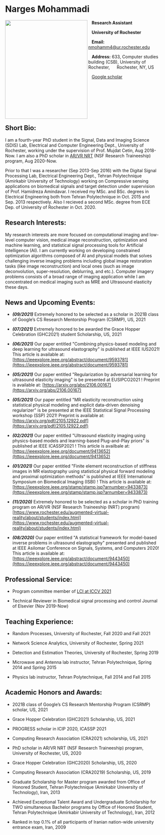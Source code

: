 # Narges Mohammadi

<img align="left" src="https://user-images.githubusercontent.com/61758751/125205080-74cf4800-e24e-11eb-937e-65dc6455958a.jpg" width="268" height="320"/>

  &ensp; **Research Assistant**

  &ensp; **University of Rochester**

  &ensp; **Email:** nmohamm4@ur.rochester.edu

  &ensp; **Address:** 633, Computer studies building (CSB), University of Rochester, 
  &ensp; &nbsp; Rochester, NY, US
  
  &ensp; [Google scholar](https://scholar.google.com/citations?user=LFgb6E0AAAAJ&hl=en)
  

  <!--- &ensp; [CV](https://rochester.box.com/s/chw7gz9sx5xpwiuhqwv0hvcu4z30nte7)-->


<br/><br/><br/><br/><br/><br/>
## Short Bio:
I am a fourth-year PhD student in the Signal, Data and Imaging Science (SDIS) Lab, Electrical and Computer Engineering Dept., University of Rochester, working under the supervision of Prof. Mujdat Cetin, Aug 2018-Now. I am also a PhD scholar in [AR/VR NRT](https://www.rochester.edu/augmented-virtual-reality/about/students/index.html) (NSF Research Traineeship) program, Aug 2020-Now. 

Prior to that I was a researcher (Sep 2013-Sep 2016) with the Digital Signal Processing Lab, Electrical Engineering Dept., Tehran Polytechnique (Amirkabir University of Technology) working on Compressive sensing applications on biomedical signals and target detection under supervision of Prof. Hamidreza Amindavar. I received my MSc. and BSc. degrees in Electrical Engineering both from Tehran Polytechnique in Oct. 2015 and Sep. 2013 respectively. Also I recieved a second MSc. degree from ECE Dep. of University of Rochester in Oct. 2020.
## Research Interests:
My research interests are more focused on computational imaging and low-level computer vision, medical image reconstruction, optimization and machine learning, and statistical signal processing tools for Artificial Intelligence (AI). I am currently working on developing constrained optimization algorithms composed of AI and physical models that solves challenging inverse imaging problems including global image restoration tasks (like image reconstruction) and local ones (such as image deconvolution, super-resolution, deblurring, and etc.). Computer imagery problems consists of a broad range of imaging application while I am concentrated on medical imaging such as MRE and Ultrasound elasticity these days. 

## News and Upcoming Events:
- _**(09/2021)**_ Extremely honored to be selected as a scholar in 2021B class of Google’s CS Research Mentorship Program (CSRMP), US, 2021

- _**(07/2021)**_ Extremely honored to be awarded the Grace Hopper Celebration (GHC2021) student Scholarship, US, 2021

- _**(06/2021)**_ Our paper entitled "Combining physics-based modeling and deep learning for ultrasound elastography" is published at IEEE IUS2021! This article is available at: [https://ieeexplore.ieee.org/abstract/document/9593781](https://ieeexplore.ieee.org/abstract/document/9593781)

- _**(05/2021)**_ Our paper entitled "Regularization by adversarial learning for ultrasound elasticity imaging" is be presented at EUSIPCO2021 ! Preprint is available at: [https://arxiv.org/abs/2106.00167](https://arxiv.org/abs/2106.00167)

- _**(05/2021)**_ Our paper entitled "MR elasticity reconstruction using statistical physical modeling and explicit data-driven denoising regularizer" is be presented at the IEEE Statistical Signal Processing workshop (SSP) 2021! Preprint is available at: [https://arxiv.org/pdf/2105.12922.pdf](https://arxiv.org/pdf/2105.12922.pdf)
 
- _**(02/2021)**_ Our paper entitled "Ultrasound elasticity imaging using physics-based models and learning-based Plug-and-Play priors" is published at IEEE ICASSP2021 ! This article is availbale at: [https://ieeexplore.ieee.org/document/9413652](https://ieeexplore.ieee.org/document/9413652)

- _**(01/2021)**_ Our paper entitled "Finite element reconstruction of stiffness images in MR elastography using statistical physical forward modeling and proximal optimization methods" is published at IEEE International Symposium on Biomedical Imaging (ISBI) ! This article is available at: [https://ieeexplore.ieee.org/stamp/stamp.jsp?arnumber=9433873](https://ieeexplore.ieee.org/stamp/stamp.jsp?arnumber=9433873)

- _**(11/2020)**_ Extremely honored to be selected as a scholar in PhD training program on AR/VR (NSF Research Traineeship (NRT) program) [https://www.rochester.edu/augmented-virtual-reality/about/students/index.html](https://www.rochester.edu/augmented-virtual-reality/about/students/index.html)

- _**(08/2020)**_ Our paper entitled "A statistical framework for model-based inverse problems in ultrasound elastography" presented and published at IEEE Asilomar Conference on Signals, Systems, and Computers 2020! This article is available at: [https://ieeexplore.ieee.org/abstract/document/9443450](https://ieeexplore.ieee.org/abstract/document/9443450)

## Professional Service: 
- Program committee member of [LCI at ICCV 2021](https://sites.google.com/view/lci-iccv2021/program-committee)

- Technical Reviewer in Biomedical signal processing and control Journal of Elsevier (Nov 2019-Now)

## Teaching Experience: 
- Random Processes, University of Rochester, Fall 2020 and Fall 2021

- Network Science Analytics, University of Rochester, Spring 2021

- Detection and Estimation Theories, University of Rochester, Spring 2019

- Microwave and Antenna lab instructor, Tehran Polytechnique, Spring 2014 and Spring 2015

- Physics lab instructor, Tehran Polytechnique, Fall 2014 and Fall 2015

## Academic Honors and Awards:

- 2021B class of Google’s CS Research Mentorship Program (CSRMP) scholar, US, 2021

- Grace Hopper Celebration (GHC2021) Scholarship, US, 2021

- PROGRESS scholar in ICIP 2020, ICASSP 2021

- Computing Research Association (CRA2021) scholarship, US, 2021

- PhD scholar in AR/VR NRT (NSF Research Traineeship) program, University of Rochester, US, 2020

- Grace Hopper Celebration (GHC2020) Scholarship, US, 2020

- Computing Research Association (CRA20219) Scholarship, US, 2019

-	Graduate Scholarship for Master program awarded from Office of Honored Student, Tehran Polytechnique (Amirkabir University of Technology), Iran, 2013

-	Achieved Exceptional Talent Award and Undergraduate Scholarship for TWO simultaneous Bachelor programs by Office of Honored Student, Tehran Polytechnique (Amirkabir University of Technology), Iran, 2012

-	Ranked in top 0.1% of all participants of Iranian nation-wide university entrance exam, Iran, 2009

